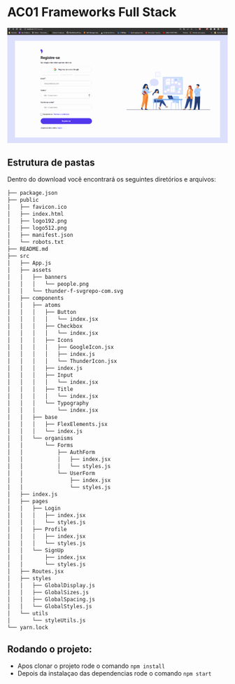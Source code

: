 # AC01 Frameworks Full Stack

<img src="public\assets\ac1.gif"> 


## Estrutura de pastas

Dentro do download você encontrará os seguintes diretórios e arquivos:

```
├── package.json
├── public
│   ├── favicon.ico
│   ├── index.html
│   ├── logo192.png
│   ├── logo512.png
│   ├── manifest.json
│   └── robots.txt
├── README.md
├── src
│   ├── App.js
│   ├── assets
│   │   ├── banners
│   │   │   └── people.png
│   │   └── thunder-f-svgrepo-com.svg
│   ├── components
│   │   ├── atoms
│   │   │   ├── Button
│   │   │   │   └── index.jsx
│   │   │   ├── Checkbox
│   │   │   │   └── index.jsx
│   │   │   ├── Icons
│   │   │   │   ├── GoogleIcon.jsx
│   │   │   │   ├── index.js
│   │   │   │   └── ThunderIcon.jsx
│   │   │   ├── index.js
│   │   │   ├── Input
│   │   │   │   └── index.jsx
│   │   │   ├── Title
│   │   │   │   └── index.jsx
│   │   │   └── Typography
│   │   │       └── index.jsx
│   │   ├── base
│   │   │   ├── FlexElements.jsx
│   │   │   └── index.js
│   │   └── organisms
│   │       └── Forms
│   │           ├── AuthForm
│   │           │   ├── index.jsx
│   │           │   └── styles.js
│   │           └── UserForm
│   │               ├── index.jsx
│   │               └── styles.js
│   ├── index.js
│   ├── pages
│   │   ├── Login
│   │   │   ├── index.jsx
│   │   │   └── styles.js
│   │   ├── Profile
│   │   │   ├── index.jsx
│   │   │   └── styles.js
│   │   └── SignUp
│   │       ├── index.jsx
│   │       └── styles.js
│   ├── Routes.jsx
│   ├── styles
│   │   ├── GlobalDisplay.js
│   │   ├── GlobalSizes.js
│   │   ├── GlobalSpacing.js
│   │   └── GlobalStyles.js
│   └── utils
│       └── styleUtils.js
└── yarn.lock
```

## Rodando o projeto:

- Apos clonar o projeto rode o comando ``` npm install ```
- Depois da instalaçao das dependencias rode o comando ``` npm start ```